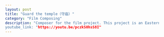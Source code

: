 ```yaml
---
layout: post
title: "Guard the temple（守庙）"
category: "Film Composing"
description: "Composer for the film project. This project is an Eastern short film that employs traditional Chinese music composition techniques and ethnic instruments. Nearly all the sounds in the film are realized through music.
youtube_link: "https://youtu.be/pczkS0hsS8I"
---
```



